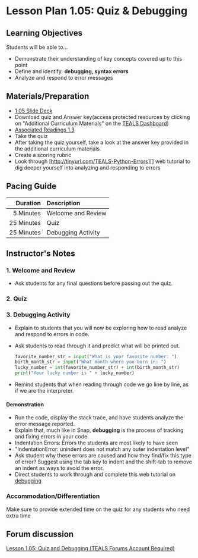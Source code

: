 # Lesson Plan 1.05: Quiz & Debugging

## Learning Objectives

Students will be able to...

* Demonstrate their understanding of key concepts covered up to this point
* Define and identify: **debugging, syntax errors**
* Analyze and respond to error messages

## Materials/Preparation

* [1.05 Slide Deck](https://github.com/TEALSK12/2nd-semester-introduction-to-computer-science/raw/master/units/1_unit/slidedecks/Intro%20Python%201.05%20TEALS.pptx)
* Download quiz and Answer key(access protected resources by clicking on "Additional Curriculum Materials" on the [TEALS Dashboard][])
* [Associated Readings 1.3](https://tealsk12.github.io/2nd-semester-introduction-to-computer-science/readings.md#associatedreadings/1.3)
* Take the quiz
* After taking the quiz yourself, take a look at the answer key provided in the additional curriculum materials.
* Create a scoring rubric
* Look through [http://tinyurl.com/TEALS-Python-Errors][] web tutorial to dig deeper yourself into analyzing and responding to errors

## Pacing Guide

| **Duration** | **Description**    |
|-------------:|:-------------------|
|    5 Minutes | Welcome and Review |
|   25 Minutes | Quiz               |
|   25 Minutes | Debugging Activity |

## Instructor's Notes

### 1. Welcome and Review

* Ask students for any final questions before passing out the quiz.

### 2. Quiz

### 3. Debugging Activity

* Explain to students that you will now be exploring how to read analyze and respond to errors in code.

* Ask students to read through it and predict what will be printed out.

  ```Python
  favorite_number_str = input("What is your favorite number: ")
  birth_month_str = input("What month where you born in: ")
  lucky_number = int(favorite_number_str) + int(birth_month_str)
  print("Your lucky number is " + lucky_number)
  ```

* Remind students that when reading through code we go line by line, as if we are the interpreter.

#### Demonstration

* Run the code, display the stack trace, and have students analyze the error message reported.
* Explain that, much like in Snap, **debugging** is the process of tracking and fixing errors in your code.
* Indentation Errors: Errors the students are most likely to have seen
* "IndentationError: unindent does not match any outer indentation level"
* Ask student why these errors are caused and how they find/fix this type of error? Suggest using the tab key to indent and the shift-tab to remove an indent as ways to avoid the error.
* Direct students to work through and complete this web tutorial on [debugging][]

### Accommodation/Differentiation

Make sure to provide extended time on the quiz for any students who need extra time

## Forum discussion

[Lesson 1.05: Quiz and Debugging (TEALS Forums Account Required)](https://forums.tealsk12.org/c/2nd-semester-unit-1/1-05-quiz-debugging)

[TEALS Dashboard]: http://www.tealsk12.org/dashboard

[http://tinyurl.com/TEALS-Python-Errors]: http://interactivepython.org/runestone/static/thinkcspy/Debugging/KnowyourerrorMessages.html
[debugging]: http://interactivepython.org/runestone/static/thinkcspy/Debugging/toctree.html
[example code]: #code-example
